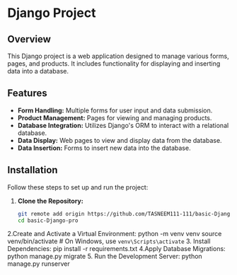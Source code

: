 # Django Project

## Overview

This Django project is a web application designed to manage various forms, pages, and products. It includes functionality for displaying and inserting data into a database.

## Features

- **Form Handling:** Multiple forms for user input and data submission.
- **Product Management:** Pages for viewing and managing products.
- **Database Integration:** Utilizes Django's ORM to interact with a relational database.
- **Data Display:** Web pages to view and display data from the database.
- **Data Insertion:** Forms to insert new data into the database.

## Installation

Follow these steps to set up and run the project:

1. **Clone the Repository:**
   ```bash
   git remote add origin https://github.com/TASNEEM111-111/basic-Django-pro.git
   cd basic-Django-pro
2.Create and Activate a Virtual Environment:
   python -m venv venv
   source venv/bin/activate  # On Windows, use `venv\Scripts\activate`
3. Install Dependencies:
    pip install -r requirements.txt
4.Apply Database Migrations:
    python manage.py migrate
5. Run the Development Server:
    python manage.py runserver

